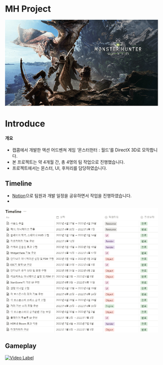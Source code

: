 # MH Project
<p align="center">
 <img src = "./MHTitle.png">
</p>

# Introduce
#### 개요
* 캡콤에서 개발한 액션 어드벤쳐 게임 ‘몬스터헌터 : 월드’를 DirectX 3D로 모작합니다.
* 본 프로젝트는 약 4개월 간, 총 4명의 팀 작업으로 진행했습니다.
* 프로젝트에서는 몬스터, UI, 후처리를 담당하였습니다.

## Timeline
* [Notion](https://hilarious-trunk-3ab.notion.site/MH-Project-38360d41edb6478ea30b7906b7424556)으로 팀원과 개발 일정을 공유하면서 작업을 진행하였습니다.
* 
<p align="center">
 <img src = "image1.png">
</p>

## Gameplay
[![Video Label](http://img.youtube.com/vi/8rULZAka800/0.jpg)](https://youtu.be/8rULZAka800?t=0s)
